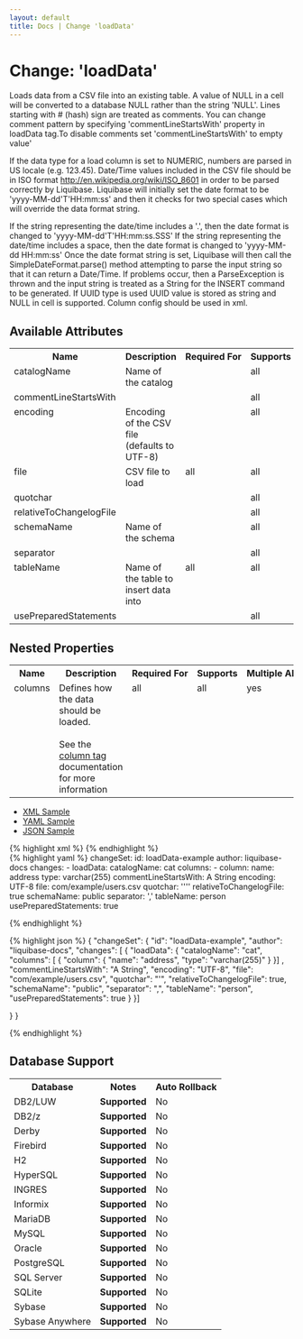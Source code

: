 ```yaml
---
layout: default
title: Docs | Change 'loadData'
---
```


<!-- ====================================================== -->
<!-- GENERATED BY ChangeDocGenerator DO NOT MODIFY MANUALLY -->
<!-- ====================================================== -->

  <script>
  $(function() {
    $( "#changelog-tabs" ).tabs();
  });
</script>

# Change: 'loadData'

Loads data from a CSV file into an existing table. A value of NULL in a cell will be converted to a database NULL rather than the string 'NULL'.
Lines starting with # (hash) sign are treated as comments. You can change comment pattern by specifying 'commentLineStartsWith' property in loadData tag.To disable comments set 'commentLineStartsWith' to empty value'

If the data type for a load column is set to NUMERIC, numbers are parsed in US locale (e.g. 123.45).
Date/Time values included in the CSV file should be in ISO format http://en.wikipedia.org/wiki/ISO_8601 in order to be parsed correctly by Liquibase. Liquibase will initially set the date format to be 'yyyy-MM-dd'T'HH:mm:ss' and then it checks for two special cases which will override the data format string.

If the string representing the date/time includes a '.', then the date format is changed to 'yyyy-MM-dd'T'HH:mm:ss.SSS'
If the string representing the date/time includes a space, then the date format is changed to 'yyyy-MM-dd HH:mm:ss'
Once the date format string is set, Liquibase will then call the SimpleDateFormat.parse() method attempting to parse the input string so that it can return a Date/Time. If problems occur, then a ParseException is thrown and the input string is treated as a String for the INSERT command to be generated.
If UUID type is used UUID value is stored as string and NULL in cell is supported. Column config should be used in xml.

## Available Attributes ##

<table>
<tr><th>Name</th><th>Description</th><th>Required&nbsp;For</th><th>Supports</th><th>Since</th></tr>
<tr><td style='vertical-align: top'>catalogName</td><td style='vertical-align: top'>Name of the catalog</td><td style='vertical-align: top'></td><td style='vertical-align:top'>all</td><td style='vertical-align: top'>3.0</td></tr>
<tr><td style='vertical-align: top'>commentLineStartsWith</td><td style='vertical-align: top'></td><td style='vertical-align: top'></td><td style='vertical-align:top'>all</td><td style='vertical-align: top'></td></tr>
<tr><td style='vertical-align: top'>encoding</td><td style='vertical-align: top'>Encoding of the CSV file (defaults to UTF-8)</td><td style='vertical-align: top'></td><td style='vertical-align:top'>all</td><td style='vertical-align: top'></td></tr>
<tr><td style='vertical-align: top'>file</td><td style='vertical-align: top'>CSV file to load</td><td style='vertical-align: top'>all</td><td style='vertical-align:top'>all</td><td style='vertical-align: top'></td></tr>
<tr><td style='vertical-align: top'>quotchar</td><td style='vertical-align: top'></td><td style='vertical-align: top'></td><td style='vertical-align:top'>all</td><td style='vertical-align: top'></td></tr>
<tr><td style='vertical-align: top'>relativeToChangelogFile</td><td style='vertical-align: top'></td><td style='vertical-align: top'></td><td style='vertical-align:top'>all</td><td style='vertical-align: top'></td></tr>
<tr><td style='vertical-align: top'>schemaName</td><td style='vertical-align: top'>Name of the schema</td><td style='vertical-align: top'></td><td style='vertical-align:top'>all</td><td style='vertical-align: top'></td></tr>
<tr><td style='vertical-align: top'>separator</td><td style='vertical-align: top'></td><td style='vertical-align: top'></td><td style='vertical-align:top'>all</td><td style='vertical-align: top'></td></tr>
<tr><td style='vertical-align: top'>tableName</td><td style='vertical-align: top'>Name of the table to insert data into</td><td style='vertical-align: top'>all</td><td style='vertical-align:top'>all</td><td style='vertical-align: top'></td></tr>
<tr><td style='vertical-align: top'>usePreparedStatements</td><td style='vertical-align: top'></td><td style='vertical-align: top'></td><td style='vertical-align:top'>all</td><td style='vertical-align: top'></td></tr>
</table>

## Nested Properties ##

<table>
<tr><th>Name</th><th>Description</th><th>Required&nbsp;For</th><th>Supports</th><th>Multiple&nbsp;Allowed</th><th>Since</th></tr>
<tr><td style='vertical-align: top'>columns</td><td style='vertical-align: top'>Defines how the data should be loaded.<br><br>See the <a href='../column.html'>column tag</a> documentation for more information</td><td style='vertical-align: top'>all</td><td style='vertical-align: top'>all</td><td style='vertical-align: top'>yes</td><td style='vertical-align: top'></td></tr>
</table>
<div id='changelog-tabs'>
<ul>
    <li><a href="#tab-xml">XML Sample</a></li>
    <li><a href="#tab-yaml">YAML Sample</a></li>
    <li><a href="#tab-json">JSON Sample</a></li>
  </ul>
<div id='tab-xml'>
{% highlight xml %}
<changeSet author="liquibase-docs" id="loadData-example">
    <loadData catalogName="cat"
            commentLineStartsWith="A String"
            encoding="UTF-8"
            file="com/example/users.csv"
            quotchar="'"
            relativeToChangelogFile="true"
            schemaName="public"
            separator=","
            tableName="person"
            usePreparedStatements="true">
        <column name="address" type="varchar(255)"/>
    </loadData>
</changeSet>
{% endhighlight %}
</div>
<div id='tab-yaml'>
{% highlight yaml %}
changeSet:
  id: loadData-example
  author: liquibase-docs
  changes:
  - loadData:
      catalogName: cat
      columns:
      - column:
          name: address
          type: varchar(255)
      commentLineStartsWith: A String
      encoding: UTF-8
      file: com/example/users.csv
      quotchar: ''''
      relativeToChangelogFile: true
      schemaName: public
      separator: ','
      tableName: person
      usePreparedStatements: true

{% endhighlight %}
</div>
<div id='tab-json'>
{% highlight json %}
{
  "changeSet": {
    "id": "loadData-example",
    "author": "liquibase-docs",
    "changes": [
      {
        "loadData": {
          "catalogName": "cat",
          "columns": [
            {
              "column": {
                "name": "address",
                "type": "varchar(255)"
              }
            }]
          ,
          "commentLineStartsWith": "A String",
          "encoding": "UTF-8",
          "file": "com/example/users.csv",
          "quotchar": "'",
          "relativeToChangelogFile": true,
          "schemaName": "public",
          "separator": ",",
          "tableName": "person",
          "usePreparedStatements": true
        }
      }]
    
  }
}

{% endhighlight %}
</div>
</div>


## Database Support

<table style='border:1;'>
<tr><th>Database</th><th>Notes</th><th>Auto Rollback</th></tr>
<tr><td>DB2/LUW</td><td><b>Supported</b></td><td>No</td></tr>
<tr><td>DB2/z</td><td><b>Supported</b></td><td>No</td></tr>
<tr><td>Derby</td><td><b>Supported</b></td><td>No</td></tr>
<tr><td>Firebird</td><td><b>Supported</b></td><td>No</td></tr>
<tr><td>H2</td><td><b>Supported</b></td><td>No</td></tr>
<tr><td>HyperSQL</td><td><b>Supported</b></td><td>No</td></tr>
<tr><td>INGRES</td><td><b>Supported</b></td><td>No</td></tr>
<tr><td>Informix</td><td><b>Supported</b></td><td>No</td></tr>
<tr><td>MariaDB</td><td><b>Supported</b></td><td>No</td></tr>
<tr><td>MySQL</td><td><b>Supported</b></td><td>No</td></tr>
<tr><td>Oracle</td><td><b>Supported</b></td><td>No</td></tr>
<tr><td>PostgreSQL</td><td><b>Supported</b></td><td>No</td></tr>
<tr><td>SQL Server</td><td><b>Supported</b></td><td>No</td></tr>
<tr><td>SQLite</td><td><b>Supported</b></td><td>No</td></tr>
<tr><td>Sybase</td><td><b>Supported</b></td><td>No</td></tr>
<tr><td>Sybase Anywhere</td><td><b>Supported</b></td><td>No</td></tr>
</table>
